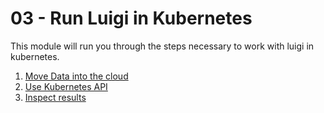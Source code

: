 # 03 - Run Luigi in Kubernetes

This module will run you through the steps necessary to work with luigi in kubernetes.

1. [Move Data into the cloud]()
2. [Use Kubernetes API]()
3. [Inspect results]()